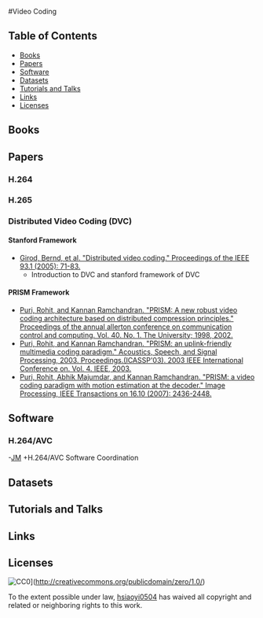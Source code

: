 #Video Coding

## Table of Contents
- [Books](#books)
- [Papers](#papers)
- [Software](#software)
- [Datasets](#datasets)
- [Tutorials and Talks](#tutorials-and-talks)
- [Links](#links)
- [Licenses](#licenses)

## Books

## Papers

### H.264

### H.265

### Distributed Video Coding (DVC)
#### Stanford Framework
- [Girod, Bernd, et al. "Distributed video coding." Proceedings of the IEEE 93.1 (2005): 71-83.](http://ieeexplore.ieee.org/xpl/login.jsp?tp=&arnumber=1369699&url=http%3A%2F%2Fieeexplore.ieee.org%2Fxpls%2Fabs_all.jsp%3Farnumber%3D1369699)
	+ Introduction to DVC and stanford framework of DVC

#### PRISM Framework
- [Puri, Rohit, and Kannan Ramchandran. "PRISM: A new robust video coding architecture based on distributed compression principles." Proceedings of the annual allerton conference on communication control and computing. Vol. 40. No. 1. The University; 1998, 2002.](http://www.eecs.berkeley.edu/Pubs/TechRpts/2003/4055.html)
- [Puri, Rohit, and Kannan Ramchandran. "PRISM: an uplink-friendly multimedia coding paradigm." Acoustics, Speech, and Signal Processing, 2003. Proceedings.(ICASSP'03). 2003 IEEE International Conference on. Vol. 4. IEEE, 2003.](http://ieeexplore.ieee.org/xpl/login.jsp?tp=&arnumber=1202778&url=http%3A%2F%2Fieeexplore.ieee.org%2Fxpls%2Fabs_all.jsp%3Farnumber%3D1202778)
- [Puri, Rohit, Abhik Majumdar, and Kannan Ramchandran. "PRISM: a video coding paradigm with motion estimation at the decoder." Image Processing, IEEE Transactions on 16.10 (2007): 2436-2448.](http://ieeexplore.ieee.org/xpl/login.jsp?tp=&arnumber=4303151&url=http%3A%2F%2Fieeexplore.ieee.org%2Fxpls%2Fabs_all.jsp%3Farnumber%3D4303151)

## Software
### H.264/AVC
-[JM](http://iphome.hhi.de/suehring/tml/)
	+H.264/AVC Software Coordination

## Datasets

## Tutorials and Talks

## Links

## Licenses

![CC0](http://i.creativecommons.org/p/zero/1.0/88x31.png)](http://creativecommons.org/publicdomain/zero/1.0/)

To the extent possible under law, [hsiaoyi0504](https://github.com/hsiaoyi0504) has waived all copyright and related or neighboring rights to this work.

